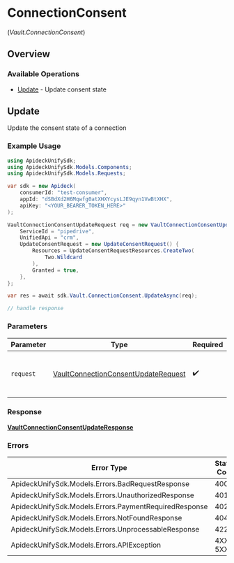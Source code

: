 # ConnectionConsent
(*Vault.ConnectionConsent*)

## Overview

### Available Operations

* [Update](#update) - Update consent state

## Update

Update the consent state of a connection

### Example Usage

<!-- UsageSnippet language="csharp" operationID="vault.connectionConsentUpdate" method="patch" path="/vault/connections/{unified_api}/{service_id}/consent" -->
```csharp
using ApideckUnifySdk;
using ApideckUnifySdk.Models.Components;
using ApideckUnifySdk.Models.Requests;

var sdk = new Apideck(
    consumerId: "test-consumer",
    appId: "dSBdXd2H6Mqwfg0atXHXYcysLJE9qyn1VwBtXHX",
    apiKey: "<YOUR_BEARER_TOKEN_HERE>"
);

VaultConnectionConsentUpdateRequest req = new VaultConnectionConsentUpdateRequest() {
    ServiceId = "pipedrive",
    UnifiedApi = "crm",
    UpdateConsentRequest = new UpdateConsentRequest() {
        Resources = UpdateConsentRequestResources.CreateTwo(
            Two.Wildcard
        ),
        Granted = true,
    },
};

var res = await sdk.Vault.ConnectionConsent.UpdateAsync(req);

// handle response
```

### Parameters

| Parameter                                                                                           | Type                                                                                                | Required                                                                                            | Description                                                                                         |
| --------------------------------------------------------------------------------------------------- | --------------------------------------------------------------------------------------------------- | --------------------------------------------------------------------------------------------------- | --------------------------------------------------------------------------------------------------- |
| `request`                                                                                           | [VaultConnectionConsentUpdateRequest](../../Models/Requests/VaultConnectionConsentUpdateRequest.md) | :heavy_check_mark:                                                                                  | The request object to use for the request.                                                          |

### Response

**[VaultConnectionConsentUpdateResponse](../../Models/Requests/VaultConnectionConsentUpdateResponse.md)**

### Errors

| Error Type                                            | Status Code                                           | Content Type                                          |
| ----------------------------------------------------- | ----------------------------------------------------- | ----------------------------------------------------- |
| ApideckUnifySdk.Models.Errors.BadRequestResponse      | 400                                                   | application/json                                      |
| ApideckUnifySdk.Models.Errors.UnauthorizedResponse    | 401                                                   | application/json                                      |
| ApideckUnifySdk.Models.Errors.PaymentRequiredResponse | 402                                                   | application/json                                      |
| ApideckUnifySdk.Models.Errors.NotFoundResponse        | 404                                                   | application/json                                      |
| ApideckUnifySdk.Models.Errors.UnprocessableResponse   | 422                                                   | application/json                                      |
| ApideckUnifySdk.Models.Errors.APIException            | 4XX, 5XX                                              | \*/\*                                                 |